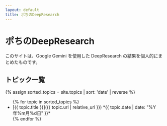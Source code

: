 ```yaml
---
layout: default
title: ポちのDeepResearch
---
```


# ポちのDeepResearch

このサイトは、Google Gemini を使用した DeepResearch の結果を個人的にまとめたものです。

## トピック一覧

{% assign sorted_topics = site.topics | sort: 'date' | reverse %}

<ul class="topic-list">
{% for topic in sorted_topics %}
<li data-type="{{ topic.type | default: 'default' }}">[{{ topic.title }}]({{ topic.url | relative_url }}) *{{ topic.date | date: "%Y年%m月%d日" }}*</li>
{% endfor %}
</ul>
